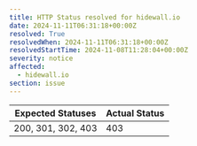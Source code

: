 ```yaml
---
title: HTTP Status resolved for hidewall.io
date: 2024-11-11T06:31:18+00:00Z
resolved: True
resolvedWhen: 2024-11-11T06:31:18+00:00Z
resolvedStartTime: 2024-11-08T11:28:04+00:00Z
severity: notice
affected:
  - hidewall.io
section: issue
---
```


| Expected Statuses | Actual Status  |
|-------------------|----------------|
| 200, 301, 302, 403 | 403 |
